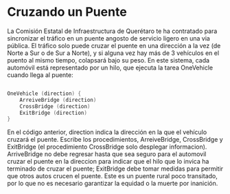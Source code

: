 # Cruzando un Puente

La Comisión Estatal de Infraestructura de Querétaro te ha contratado para sincronizar
el tráfico en un puente angosto de servicio ligero en una via pública. El tráfico solo
puede cruzar el puente en una dirección a la vez (de Norte a Sur o de Sur a Norte), y si
alguna vez hay más de 3 vehículos en el puento al mismo tiempo, colapsará bajo su peso.
En este sistema, cada automóvil está representado por un hilo, que ejecuta la tarea
OneVehicle cuando llega al puente:

```c

OneVehicle (direction) {
    ArreiveBridge (direction)
    CrossBridge (direction)
    ExitBridge (direction)
}

```

En el código anterior, direction indica la dirección en la que el vehículo
cruzará el puente. Escribe los procedimientos, ArreiveBridge, CrossBridge y ExitBridge
(el procedimiento CrossBridge solo desplegar informacion). ArriveBridge no debe
regresar hasta que sea seguro para el automovil cruzar el puente en la direccion
para indicar que el hilo que lo invica ha terminado de cruzar el puente; ExitBridge
debe tomar medidas para permitir que otros autos crucen el puente. Este es un puente
rural poco transitado, por lo que no es necesario garantizar la equidad o la muerte
por inanición.
